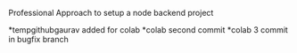 Professional Approach to setup  a node backend project

*tempgithubgaurav added for colab
*colab second commit 
*colab 3 commit in bugfix branch
